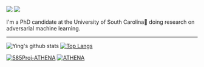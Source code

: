 [![](https://img.shields.io/badge/🌐website-gray?&style=for-the-badge)](http://meng2010.github.io/)
[![](https://img.shields.io/badge/googlescholar-%234285F4.svg?&style=for-the-badge&logo=google-scholar&logoColor=white)](https://scholar.google.com/citations?user=nn2pHGcAAAAJ&hl=en)

I'm a PhD candidate at the University of South Carolina:palm_tree: doing research on adversarial machine learning.

---
![Ying's github stats](https://github-readme-stats.vercel.app/api?username=meng2010&orgs=softsys4ai,csce585-mlsystems&count_private=true&show_icons=true&theme=blueberry)
[![Top Langs](https://github-readme-stats.vercel.app/api/top-langs/?username=meng2010&orgs=softsys4ai,csce585-mlsystems&layout=compact&theme=blueberry)](https://github.com/meng2010/github-readme-stats)

[![585Proj-ATHENA](https://github-readme-stats.vercel.app/api/pin/?username=csce585-mlsystems&repo=project-athena&show_owner=true&theme=blueberry)](https://github.com/csce585-mlsystems/project-athena)
[![ATHENA](https://github-readme-stats.vercel.app/api/pin/?username=softsys4ai&repo=athena&show_owner=true&theme=blueberry)](https://github.com/softsys4ai/athena)

